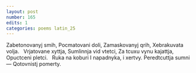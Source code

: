 ```yaml
---
layout: post
number: 165
edits: 1
categories: poems latin_25
---
```


Zabetonovanyj smih,
Pocmatovani doli,
Zamaskovanyj qrih, 
Xebrakuvata volja.
 
Vrjatovane xyttja, 
Sumlinnja vid vtetci,
Za tcuxu vynu kajattja,
Opuctceni pletci.
 
Ruka na koburi
I napadnyka, i xertvy.
Peredtcuttja sumni —
Qotovnistj pomerty.  
